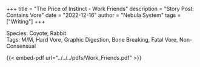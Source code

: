 +++
title = "The Price of Instinct - Work Friends"
description = "Story Post: Contains Vore"
date = "2022-12-16"
author = "Nebula System"
tags = ["Writing"]
+++

Species: Coyote, Rabbit\
Tags: M/M, Hard Vore, Graphic Digestion, Bone Breaking, Fatal Vore, Non-Consensual

{{< embed-pdf url="../../../pdfs/Work_Friends.pdf" >}}